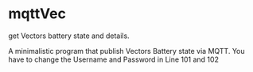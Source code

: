# mqttVec

get Vectors battery state and details.

A minimalistic program that publish Vectors Battery state via MQTT. You have to change the Username and Password in Line 101 and 102
